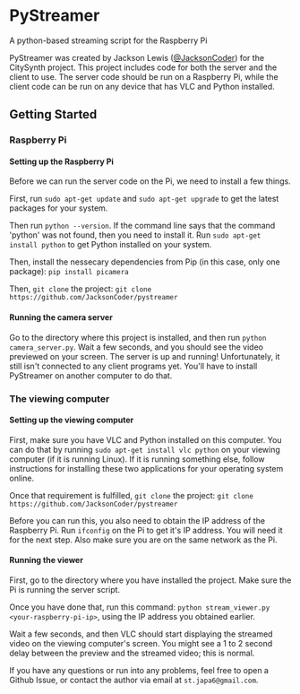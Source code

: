 # PyStreamer
A python-based streaming script for the Raspberry Pi

PyStreamer was created by Jackson Lewis ([@JacksonCoder](https://github.com/Jacksoncoder)) for the CitySynth project. This project includes code for both the server and the client
to use. The server code should be run on a Raspberry Pi, while the client code can be run on any device that has VLC and Python installed.

## Getting Started

### Raspberry Pi

#### Setting up the Raspberry Pi
Before we can run the server code on the Pi, we need to install a few things.

First, run `sudo apt-get update` and `sudo apt-get upgrade` to get the latest packages for your system.

Then run `python --version`. If the command line says that the command 'python' was not found, then you need to install it. Run `sudo apt-get install python` to get Python installed on your system.

Then, install the nessecary dependencies from Pip (in this case, only one package): `pip install picamera`

Then, `git clone` the project: `git clone https://github.com/JacksonCoder/pystreamer`

#### Running the camera server
Go to the directory where this project is installed, and then run `python camera_server.py`. Wait a few seconds, and you should
see the video previewed on your screen. The server is up and running! Unfortunately, it still isn't connected to any client programs
yet. You'll have to install PyStreamer on another computer to do that.

### The viewing computer

#### Setting up the viewing computer
First, make sure you have VLC and Python installed on this computer. You can do that by running `sudo apt-get install vlc python` on your viewing computer (if it is running Linux). If it is running something else, follow instructions for installing these two applications for your operating system online.

Once that requirement is fulfilled, `git clone` the project:
`git clone https://github.com/JacksonCoder/pystreamer`

Before you can run this, you also need to obtain the IP address of the Raspberry Pi. Run `ifconfig` on the Pi to get it's IP address.
You will need it for the next step. Also make sure you are on the same network as the Pi.

#### Running the viewer
First, go to the directory where you have installed the project. Make sure the Pi is running the server script.

Once you have done that, run this command: `python stream_viewer.py <your-raspberry-pi-ip>`, using the IP address you obtained 
earlier.

Wait a few seconds, and then VLC should start displaying the streamed video on the viewing computer's screen. You might see a 1 to 2
second delay between the preview and the streamed video; this is normal.


If you have any questions or run into any problems, feel free to open a Github Issue, or contact the author via email at
`st.japa6@gmail.com`.
